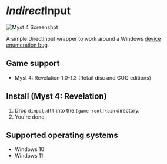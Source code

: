 # *Indirect*Input

![Myst 4 Screenshot](./gfx/myst4.png)

A simple DirectInput wrapper to work around a Windows [device enumeration bug](https://aka.ms/AA3931c).

## Game support

- Myst 4: Revelation 1.0-1.3 (Retail disc and GOG editions)

## Install (Myst 4: Revelation)

1. Drop `dinput.dll` into the `[game root]\bin` directory.
2. You're done.

## Supported operating systems ##

- Windows 10
- Windows 11
